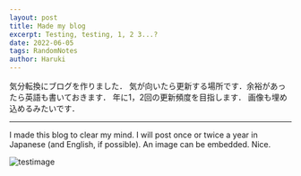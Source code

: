 ```yaml
---
layout: post
title: Made my blog
excerpt: Testing, testing, 1, 2 3...?
date: 2022-06-05
tags: RandomNotes
author: Haruki
---
```


気分転換にブログを作りました．
気が向いたら更新する場所です．余裕があったら英語も書いておきます．
年に1，2回の更新頻度を目指します．
画像も埋め込めるみたいです．

-----
I made this blog to clear my mind. I will post once or twice a year in Japanese (and English, if possible).
An image can be embedded. Nice.

![testimage](https://i.gyazo.com/bdf2414e83ecb904132a7728d3e232ed.png)
